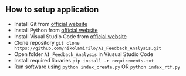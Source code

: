 ## How to setup application

- Install Git from [official website](https://git-scm.com/downloads)
- Install Python from [official website](https://www.python.org/)
- Install Visual Studio Code from [official website](https://code.visualstudio.com/)
- Clone repository `git clone https://github.com/nikolamirilo/AI_Feedback_Analysis.git`
- Open folder `AI_Feedback_Analysis` in Viusual Studio Code
- Install required libraries `pip install -r requirements.txt`
- Run software using `python index_create.py` OR `python index_rtf.py`
